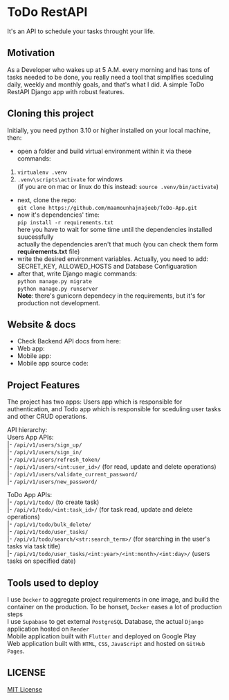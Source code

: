 # ToDo RestAPI
It's an API to schedule your tasks throught your life.

## Motivation
As a Developer who wakes up at 5 A.M. every morning and has tons of tasks needed to be done, you really need a tool that simplifies sceduling daily, weekly and monthly goals, and that's what I did.
A simple ToDo RestAPI Django app with robust features.

## Cloning this project
Initially, you need python 3.10 or higher installed on your local machine, then:
- open a folder and build virtual environment within it via these commands:
1. `virtualenv .venv`
2. `.venv\scripts\activate` for windows</br>
(if you are on mac or linux do this instead:
`source .venv/bin/activate`)
- next, clone the repo:</br>
`git clone https://github.com/maamounhajnajeeb/ToDo-App.git`
- now it's dependencies' time:</br>
`pip install -r requirements.txt`</br>
here  you have to wait for some time until the dependencies installed suucessfully</br>
actually the dependencies aren't that much (you can check them form **requirements.txt** file)
- write the desired environment variables. Actually, you need to add: SECRET_KEY, ALLOWED_HOSTS and Database Configuaration
- after that, write Django magic commands:</br>
`python manage.py migrate`</br>
`python manage.py runserver`</br>
**Note**: there's gunicorn dependecy in the requirements, but it's for production not development.

## Website & docs
- Check Backend API docs from here: 
- Web app: 
- Mobile app: 
- Mobile app source code:

## Project Features
The project has two apps: Users app which is responsible for authentication, and Todo app which is responsible for sceduling user tasks and other CRUD operations.

API hierarchy:</br>
Users App APIs:</br>
|- `/api/v1/users/sign_up/`</br>
|- `/api/v1/users/sign_in/`</br>
|- `/api/v1/users/refresh_token/`</br>
|- `/api/v1/users/<int:user_id>/` (for read, update and delete operations)</br>
|- `/api/v1/users/validate_current_password/`</br>
|- `/api/v1/users/new_password/`</br>

ToDo App APIs:</br>
|- `/api/v1/todo/` (to create task)</br>
|- `/api/v1/todo/<int:task_id>/` (for task read, update and delete operations)</br>
|- `/api/v1/todo/bulk_delete/`</br>
|- `/api/v1/todo/user_tasks/`</br>
|- `/api/v1/todo/search/<str:search_term>/` (for searching in the user's tasks via task title)</br>
|- `/api/v1/todo/user_tasks/<int:year>/<int:month>/<int:day>/` (users tasks on specified date)</br>

## Tools used to deploy
I use `Docker` to aggregate project requirements in one image, and build the container on the production. To be honset, `Docker` eases a lot of production steps</br>
I use `Supabase` to get external `PostgreSQL` Database, the actual `Django` application hosted on `Render`</br>
Mobile application built with `Flutter` and deployed on Google Play</br>
Web application built with `HTML`, `CSS`, `JavaScript` and hosted on `GitHub Pages`.</br>

## LICENSE
[MIT License](LICENSE)
